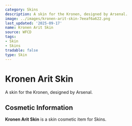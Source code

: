 ```yaml
---
category: Skins
description: A skin for the Kronen, designed by Arsenal.
image: ../images/kronen-arit-skin-7eeaf6a622.png
last_updated: '2025-09-17'
name: Kronen Arit Skin
source: WFCD
tags:
- Skin
- Skins
tradable: false
type: Skin
---
```


# Kronen Arit Skin

A skin for the Kronen, designed by Arsenal.

## Cosmetic Information

**Kronen Arit Skin** is a skin cosmetic item for Skins.

